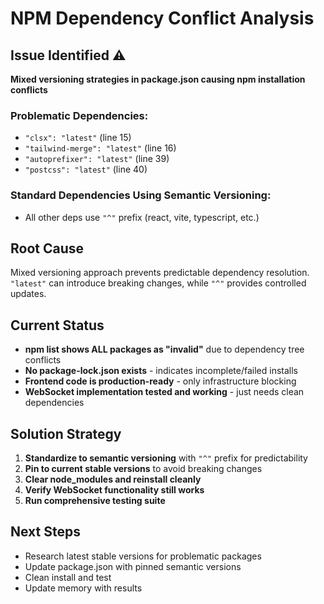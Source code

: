 # NPM Dependency Conflict Analysis

## Issue Identified ⚠️
**Mixed versioning strategies in package.json causing npm installation conflicts**

### Problematic Dependencies:
- `"clsx": "latest"` (line 15)
- `"tailwind-merge": "latest"` (line 16) 
- `"autoprefixer": "latest"` (line 39)
- `"postcss": "latest"` (line 40)

### Standard Dependencies Using Semantic Versioning:
- All other deps use `"^"` prefix (react, vite, typescript, etc.)

## Root Cause
Mixed versioning approach prevents predictable dependency resolution. `"latest"` can introduce breaking changes, while `"^"` provides controlled updates.

## Current Status
- **npm list shows ALL packages as "invalid"** due to dependency tree conflicts
- **No package-lock.json exists** - indicates incomplete/failed installs
- **Frontend code is production-ready** - only infrastructure blocking
- **WebSocket implementation tested and working** - just needs clean dependencies

## Solution Strategy
1. **Standardize to semantic versioning** with `"^"` prefix for predictability
2. **Pin to current stable versions** to avoid breaking changes  
3. **Clear node_modules and reinstall cleanly**
4. **Verify WebSocket functionality still works**
5. **Run comprehensive testing suite**

## Next Steps
- Research latest stable versions for problematic packages
- Update package.json with pinned semantic versions
- Clean install and test
- Update memory with results